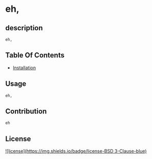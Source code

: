 # eh,
## description
    eh,
## Table Of Contents
* [Installation](#installation)


## Usage
    eh,
## Contribution
    eh
## License

[![license](https://img.shields.io/badge/license-BSD 3-Clause-blue)](https://shields.io)
  
